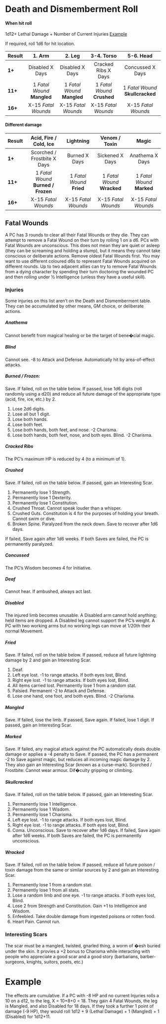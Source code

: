 # Death and Dismemberment Roll

#### When hit roll
1d12+ Lethal Damage + Number of Current Injuries
[Example](#Example)

If required, roll 1d6 for hit location.

| Result | 1. Arm | 2. Leg | 3-4. Torso | 5-6. Head |
|-|:-:|:-:|:-:|:-:|
| **1+** | Disabled X Days | Disabled X Days | Cracked Ribs X Days | Concussed X Days |
| **11+** | 1 *Fatal Wound* **Mangled** | 1 *Fatal Wound* **Mangled** | 1 *Fatal Wound* **Crushed** | 1 *Fatal Wound* **Skullcracked** |
| **16+** | X-15 *Fatal Wounds* | X-15 *Fatal Wounds* | X-15 *Fatal Wounds* | X-15 *Fatal Wounds* |

#### Different damage

| Result | Acid, Fire / Cold, Ice | Lightning | Venom / Toxin | Magic |
|--------|:-:|:-:|:-:|:-:|
| **1+** | Scorched / Frostbite X Days | Burned X Days | Sickened X Days | Anathema X Days |
| **11+** | 1 *Fatal Wound* **Burned / Frozen** | 1 *Fatal Wound* **Fried** | 1 *Fatal Wound* **Wracked** | 1 *Fatal Wound* **Marked** |
| **16+** | X-15 *Fatal Wounds* | X-15 *Fatal Wounds* | X-15 *Fatal Wounds* | X-15 *Fatal Wounds* |

## Fatal Wounds
A PC has 3 rounds to clear all their Fatal Wounds or they die. They can attempt
to remove a Fatal Wound on their turn by rolling 1 on a d6. PCs with Fatal
Wounds are unconscious. This does not mean they are quiet or asleep (they can
be screaming and holding a stump), but it means they cannot take conscious or
deliberate actions. Remove oldest Fatal Wounds first. You may want to use
different coloured d6s to represent Fatal Wounds acquired on different rounds.
Up to two adjacent allies can try to remove Fatal Wounds from a dying character
by spending their turn doctoring the wounded PC and then rolling under ½
Intelligence (unless they have a useful skill).

### Injuries
Some injuries on this list aren’t on the Death and Dismemberment table. They
can be accumulated by other means, GM choice, or deliberate actions.

##### Anathema
Cannot benefit from magical healing or be the target of bene�cial
magic.

##### Blind
Cannot see. -8 to Attack and Defense. Automatically hit by
area-of-effect
attacks.

##### Burned / Frozen: 
Save. If failed, roll on the table below. If passed, lose 1d6
digits (roll randomly using a d20) and reduce all future damage of the
appropriate
type (acid, fire, ice, etc.) by 2.
1. Lose 2d6 digits.
2. Lose all but 1 digit.
3. Lose both hands.
4. Lose both feet.
5. Lose both hands, both feet, and nose. -2 Charisma.
6. Lose both hands, both feet, nose, and both eyes. Blind. -2 Charisma.

##### Cracked Ribs
The PC’s maximum HP is reduced by 4 (to a minimum of 1).

##### Crushed
Save. If failed, roll on the table below. If passed, gain an Interesting Scar.
1. Permanently lose 1 Strength.
2. Permanently lose 1 Dexterity.
3. Permanently lose 1 Constitution.
4. Crushed Throat. Cannot speak louder than a whisper.
5. Crushed Guts. Constitution is 4 for the purposes of holding your breath.  Cannot swim or dive.
6. Broken Spine. Paralyzed from the neck down. Save to recover after 1d6 days.

If failed, Save again after 1d6 weeks. If both Saves are failed, the PC is
permanently paralyzed.


##### Concussed
The PC’s Wisdom becomes 4 for Initiative.
##### Deaf
Cannot hear. If ambushed, always act last.
##### Disabled
The injured limb becomes unusable. A Disabled arm cannot hold
anything; held items are dropped. A Disabled leg cannot support the PC’s
weight.
A PC with two working arms but no working legs can move at 1/20th their normal
Movement.

##### Fried
 Save. If failed, roll on the table below. If passed, reduce all future
lightning
damage by 2 and gain an Interesting Scar.
1. Deaf.
2. Left eye lost. -1 to range attacks. If both eyes lost, Blind.
3. Right eye lost. -1 to range attacks. If both eyes lost, Blind.
4. All items carried lost. Permanently lose 1 from a random stat.
5. Palsied. Permanent -2 to Attack and Defense.
6. Lose one hand, one foot, and both eyes. Blind. -2 Charisma.

##### Mangled
Save. If failed, lose the limb. If passed, Save again. If failed, lose
1
digit. If passed, gain an Interesting Scar.
##### Marked
Save. If failed, any magical attack against the PC automatically deals
double damage or applies a -4 penalty to Save. If passed, the PC has a
permanent -2 to Save against magic, but reduces all incoming magic damage by 2. 
They also gain an Interesting Scar (known as a curse-mark).
Scorched / Frostbite: Cannot wear armour. Dif�culty gripping or climbing.

##### Skullcracked
Save. If failed, roll on the table below. If passed, gain an
Interesting Scar.
1. Permanently lose 1 Intelligence.
2. Permanently lose 1 Wisdom.
3. Permanently lose 1 Charisma.
4. Left eye lost. -1 to range attacks. If both eyes lost, Blind.
5. Right eye lost. -1 to range attacks. If both eyes lost, Blind.
6. Coma. Unconscious. Save to recover after 1d6 days. If failed, Save again
   after
   1d6 weeks. If both Saves are failed, the PC is permanently unconscious.

##### Wracked
Save. If failed, roll on the table below. If passed, reduce all
future
poison / toxin damage from the same or similar sources by 2 and gain an
Interesting Scar.
1. Permanently lose 1 from a random stat.
2. Permanently lose 1 from all stats.
3. Lose a random limb and one eye. -1 to range attacks. If both eyes lost,
Blind.
4. Lose 2 from Strength and Constitution. Gain +1 to Intelligence and
Wisdom.
5. Enfeebled. Take double damage from ingested poisons or rotten food.
6. Heart Pain. Cannot run.


### Interesting Scars
The scar must be a mangled, twisted, gnarled thing, a worm of �esh
buried
under the skin. It provies a +2 bonus to Charisma while interacting
with people
who appreciate a good scar and a good story (barbarians,
barber-surgeons,
knights, suitors, poets, etc.)

# Example
The effects are cumulative. If a PC with -8 HP and no current
Injuries rolls a 10 on a d12, to the leg, X = 10+8+0 = 18. They
gain 4 Fatal Wounds, the leg is Mangled, and also Disabled for
18 days.
If they took a further 1 point of damage (-9 HP), they would roll
1d12 + 9 (Lethal Damage) + 1 (Mangled) + 1 (Disabled) for
1d12+11.
